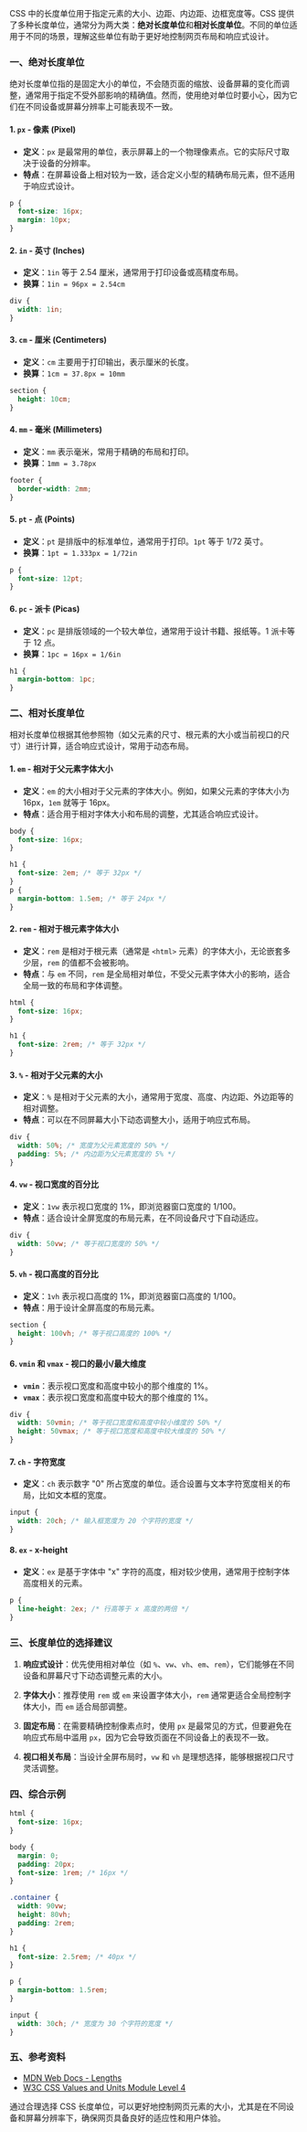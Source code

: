 CSS 中的长度单位用于指定元素的大小、边距、内边距、边框宽度等。CSS 提供了多种长度单位，通常分为两大类：**绝对长度单位**和**相对长度单位**。不同的单位适用于不同的场景，理解这些单位有助于更好地控制网页布局和响应式设计。

### 一、绝对长度单位

绝对长度单位指的是固定大小的单位，不会随页面的缩放、设备屏幕的变化而调整，通常用于指定不受外部影响的精确值。然而，使用绝对单位时要小心，因为它们在不同设备或屏幕分辨率上可能表现不一致。

#### 1. `px` - 像素 (Pixel)
- **定义**：`px` 是最常用的单位，表示屏幕上的一个物理像素点。它的实际尺寸取决于设备的分辨率。
- **特点**：在屏幕设备上相对较为一致，适合定义小型的精确布局元素，但不适用于响应式设计。

```css
p {
  font-size: 16px;
  margin: 10px;
}
```

#### 2. `in` - 英寸 (Inches)
- **定义**：`1in` 等于 2.54 厘米，通常用于打印设备或高精度布局。
- **换算**：`1in = 96px = 2.54cm`

```css
div {
  width: 1in;
}
```

#### 3. `cm` - 厘米 (Centimeters)
- **定义**：`cm` 主要用于打印输出，表示厘米的长度。
- **换算**：`1cm = 37.8px = 10mm`

```css
section {
  height: 10cm;
}
```

#### 4. `mm` - 毫米 (Millimeters)
- **定义**：`mm` 表示毫米，常用于精确的布局和打印。
- **换算**：`1mm = 3.78px`

```css
footer {
  border-width: 2mm;
}
```

#### 5. `pt` - 点 (Points)
- **定义**：`pt` 是排版中的标准单位，通常用于打印。`1pt` 等于 1/72 英寸。
- **换算**：`1pt = 1.333px = 1/72in`

```css
p {
  font-size: 12pt;
}
```

#### 6. `pc` - 派卡 (Picas)
- **定义**：`pc` 是排版领域的一个较大单位，通常用于设计书籍、报纸等。1 派卡等于 12 点。
- **换算**：`1pc = 16px = 1/6in`

```css
h1 {
  margin-bottom: 1pc;
}
```

### 二、相对长度单位

相对长度单位根据其他参照物（如父元素的尺寸、根元素的大小或当前视口的尺寸）进行计算，适合响应式设计，常用于动态布局。

#### 1. `em` - 相对于父元素字体大小
- **定义**：`em` 的大小相对于父元素的字体大小。例如，如果父元素的字体大小为 16px，`1em` 就等于 16px。
- **特点**：适合用于相对字体大小和布局的调整，尤其适合响应式设计。
  
```css
body {
  font-size: 16px;
}

h1 {
  font-size: 2em; /* 等于 32px */
}
p {
  margin-bottom: 1.5em; /* 等于 24px */
}
```

#### 2. `rem` - 相对于根元素字体大小
- **定义**：`rem` 是相对于根元素（通常是 `<html>` 元素）的字体大小，无论嵌套多少层，`rem` 的值都不会被影响。
- **特点**：与 `em` 不同，`rem` 是全局相对单位，不受父元素字体大小的影响，适合全局一致的布局和字体调整。

```css
html {
  font-size: 16px;
}

h1 {
  font-size: 2rem; /* 等于 32px */
}
```

#### 3. `%` - 相对于父元素的大小
- **定义**：`%` 是相对于父元素的大小，通常用于宽度、高度、内边距、外边距等的相对调整。
- **特点**：可以在不同屏幕大小下动态调整大小，适用于响应式布局。

```css
div {
  width: 50%; /* 宽度为父元素宽度的 50% */
  padding: 5%; /* 内边距为父元素宽度的 5% */
}
```

#### 4. `vw` - 视口宽度的百分比
- **定义**：`1vw` 表示视口宽度的 1%，即浏览器窗口宽度的 1/100。
- **特点**：适合设计全屏宽度的布局元素，在不同设备尺寸下自动适应。

```css
div {
  width: 50vw; /* 等于视口宽度的 50% */
}
```

#### 5. `vh` - 视口高度的百分比
- **定义**：`1vh` 表示视口高度的 1%，即浏览器窗口高度的 1/100。
- **特点**：用于设计全屏高度的布局元素。

```css
section {
  height: 100vh; /* 等于视口高度的 100% */
}
```

#### 6. `vmin` 和 `vmax` - 视口的最小/最大维度
- **`vmin`**：表示视口宽度和高度中较小的那个维度的 1%。
- **`vmax`**：表示视口宽度和高度中较大的那个维度的 1%。

```css
div {
  width: 50vmin; /* 等于视口宽度和高度中较小维度的 50% */
  height: 50vmax; /* 等于视口宽度和高度中较大维度的 50% */
}
```

#### 7. `ch` - 字符宽度
- **定义**：`ch` 表示数字 "0" 所占宽度的单位。适合设置与文本字符宽度相关的布局，比如文本框的宽度。

```css
input {
  width: 20ch; /* 输入框宽度为 20 个字符的宽度 */
}
```

#### 8. `ex` - x-height
- **定义**：`ex` 是基于字体中 "x" 字符的高度，相对较少使用，通常用于控制字体高度相关的元素。

```css
p {
  line-height: 2ex; /* 行高等于 x 高度的两倍 */
}
```

### 三、长度单位的选择建议

1. **响应式设计**：优先使用相对单位（如 `%`、`vw`、`vh`、`em`、`rem`），它们能够在不同设备和屏幕尺寸下动态调整元素的大小。
  
2. **字体大小**：推荐使用 `rem` 或 `em` 来设置字体大小，`rem` 通常更适合全局控制字体大小，而 `em` 适合局部调整。

3. **固定布局**：在需要精确控制像素点时，使用 `px` 是最常见的方式，但要避免在响应式布局中滥用 `px`，因为它会导致页面在不同设备上的表现不一致。

4. **视口相关布局**：当设计全屏布局时，`vw` 和 `vh` 是理想选择，能够根据视口尺寸灵活调整。

### 四、综合示例

```css
html {
  font-size: 16px;
}

body {
  margin: 0;
  padding: 20px;
  font-size: 1rem; /* 16px */
}

.container {
  width: 90vw;
  height: 80vh;
  padding: 2rem;
}

h1 {
  font-size: 2.5rem; /* 40px */
}

p {
  margin-bottom: 1.5rem;
}

input {
  width: 30ch; /* 宽度为 30 个字符的宽度 */
}
```

### 五、参考资料

- [MDN Web Docs - Lengths](https://developer.mozilla.org/en-US/docs/Web/CSS/length)
- [W3C CSS Values and Units Module Level 4](https://www.w3.org/TR/css-values-4/#lengths)

通过合理选择 CSS 长度单位，可以更好地控制网页元素的大小，尤其是在不同设备和屏幕分辨率下，确保网页具备良好的适应性和用户体验。